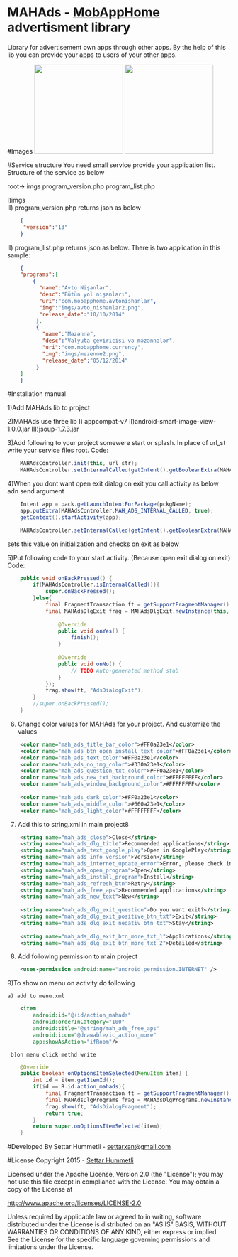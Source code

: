 # MAHAds - <a href="https://play.google.com/store/search?q=mobapphome">MobAppHome</a>  advertisment library 

Library for advertisement own apps through other apps. 
By the help of this lib you can provide your apps to users of your other apps.

#Images
<img src="https://github.com/settarxan/MAHAds/blob/master/imgs/exit_dlg.png" width="200px"/>
<img src="https://github.com/settarxan/MAHAds/blob/master/imgs/programs_dlg.png" width="200px"/>

#Service structure
You need small service provide your application list. Structure of the service as below

root->
    imgs
    program_version.php
    program_list.php

  I)imgs  
  II) program_version.php returns json as below 

```json
	{
	 "version":"13"
	}
```

  II) program_list.php returns json as below. There is two  application in this sample:
  
```json
	{
	"programs":[ 
		{
		  "name":"Avto Nişanlar", 
		  "desc":"Bütün yol nişanları", 
		  "uri":"com.mobapphome.avtonishanlar",  
		  "img":"imgs/avto_nishanlar2.png", 
		  "release_date":"10/10/2014"
		 },
		 {
		   "name":"Məzənnə", 
		   "desc":"Valyuta çeviricisi və məzənnələr", 
		   "uri":"com.mobapphome.currency",  
		   "img":"imgs/mezenne2.png", 
		   "release_date":"05/12/2014"
		 }
	]
	}
```

  
#Installation manual

1)Add MAHAds lib to project

2)MAHAds use three lib 
	I) appcompat-v7
	II)android-smart-image-view-1.0.0.jar
	III)jsoup-1.7.3.jar

3)Add following to your project somewere start or splash. In place of url_st write your service files root.
Code: 
```java
	MAHAdsController.init(this, url_str);
	MAHAdsController.setInternalCalled(getIntent().getBooleanExtra(MAHAdsController.MAH_ADS_INTERNAL_CALLED, false));
```


4)When you dont want open exit dialog on exit you call activity as below adn send argument
```java
	Intent app = pack.getLaunchIntentForPackage(pckgName);
	app.putExtra(MAHAdsController.MAH_ADS_INTERNAL_CALLED, true);
	getContext().startActivity(app);						
```

```java
	MAHAdsController.setInternalCalled(getIntent().getBooleanExtra(MAHAdsController.MAH_ADS_INTERNAL_CALLED, false));
```
sets this value on initialization and checks on exit as below

5)Put following code to your start activity. (Because open exit dialog on exit)
Code:	
```java
	public void onBackPressed() {
		if(MAHAdsController.isInternalCalled()){
			super.onBackPressed();
		}else{
			final FragmentTransaction ft = getSupportFragmentManager().beginTransaction(); //get the fragment
			final MAHAdsDlgExit frag = MAHAdsDlgExit.newInstance(this, new ExitListiner() {
			
				@Override
				public void onYes() {
					finish();	
				}
			
				@Override
				public void onNo() {
					// TODO Auto-generated method stub
				}
			});
			frag.show(ft, "AdsDialogExit");		
		}	
		//super.onBackPressed();
	}
```

6) Change color values for MAHAds for your project. And customize  the values
```xml
	<color name="mah_ads_title_bar_color">#FF0a23e1</color>						
	<color name="mah_ads_btn_open_install_text_color">#FF0a23e1</color>						
	<color name="mah_ads_text_color">#FF0a23e1</color>						
	<color name="mah_ads_no_img_color">#330a23e1</color>						
	<color name="mah_ads_question_txt_color">#FF0a23e1</color>	
	<color name="mah_ads_new_txt_background_color">#FFFFFFFF</color>						
	<color name="mah_ads_window_background_color">#FFFFFFFF</color>						
								
	<color name="mah_ads_dark_color">#FF0a23e1</color>						
	<color name="mah_ads_middle_color">#660a23e1</color>						
	<color name="mah_ads_light_color">#FFFFFFFF</color>			
```

7) Add this to string.xml in main project8

```xml
	<string name="mah_ads_close">Close</string>
	<string name="mah_ads_dlg_title">Recommended applications</string>
	<string name="mah_ads_text_google_play">Open in GooglePlay</string>
	<string name="mah_ads_info_version">Version</string>
	<string name="mah_ads_internet_update_error">Error, please check internet connection or link</string>
	<string name="mah_ads_open_program">Open</string>
	<string name="mah_ads_install_program">Install</string>
	<string name="mah_ads_refresh_btn">Retry</string>
	<string name="mah_ads_free_aps">Recommended applications</string>
	<string name="mah_ads_new_text">New</string>
	
	<string name="mah_ads_dlg_exit_question">Do you want exit?</string>
	<string name="mah_ads_dlg_exit_positive_btn_txt">Exit</string>
	<string name="mah_ads_dlg_exit_negativ_btn_txt">Stay</string>
	
	<string name="mah_ads_dlg_exit_btn_more_txt_1">Applications</string>
	<string name="mah_ads_dlg_exit_btn_more_txt_2">Detailed</string>
```
    	
8) Add following permission to main project
```xml
	<uses-permission android:name="android.permission.INTERNET" />
```

9)To show on menu on activity do following

    a) add to menu.xml
```xml
	<item
        android:id="@+id/action_mahads"
        android:orderInCategory="100"
        android:title="@string/mah_ads_free_aps"
        android:icon="@drawable/ic_action_more"
        app:showAsAction="ifRoom"/> 
```
	
     b)on menu click methd write
```java
	@Override
	public boolean onOptionsItemSelected(MenuItem item) {
		int id = item.getItemId();
		if(id == R.id.action_mahads){
			final FragmentTransaction ft = getSupportFragmentManager().beginTransaction(); 
			final MAHAdsDlgPrograms frag = MAHAdsDlgPrograms.newInstance(this);
			frag.show(ft, "AdsDialogFragment");
			return true;			
		}
		return super.onOptionsItemSelected(item);
	}
```
	
#Developed By
Settar Hummetli - settarxan@gmail.com


#License
Copyright 2015  - <a href="https://www.linkedin.com/pub/settar-hummetli/41/a75/937">Settar Hummetli</a>   

Licensed under the Apache License, Version 2.0 (the "License");
you may not use this file except in compliance with the License.
You may obtain a copy of the License at

   http://www.apache.org/licenses/LICENSE-2.0

Unless required by applicable law or agreed to in writing, software
distributed under the License is distributed on an "AS IS" BASIS,
WITHOUT WARRANTIES OR CONDITIONS OF ANY KIND, either express or implied.
See the License for the specific language governing permissions and
limitations under the License.
